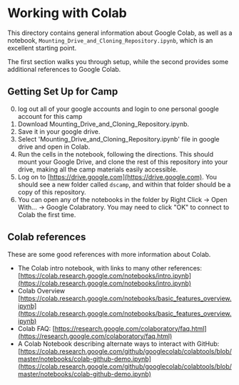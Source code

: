 # Working with Colab

This directory contains general information about Google Colab, as well as a notebook, `Mounting_Drive_and_Cloning_Repository.ipynb`, which is an excellent starting point.  

The first section walks you through setup, while the second provides some additional references to Google Colab.

## Getting Set Up for Camp

0. log out all of your google accounts and login to one personal google account for this camp
1. Download Mounting_Drive_and_Cloning_Repository.ipynb.
2. Save it in your google drive. 
3. Select 'Mounting_Drive_and_Cloning_Repository.ipynb' file in google drive and open in Colab.
4. Run the cells in the notebook, following the directions.  This should mount your Google Drive, and clone the rest of this repository into your drive, making all the camp materials easily accessible.
5. Log on to [https://drive.google.com](https://drive.google.com).  You should see a new folder called `dscamp`, and within that folder should be a copy of this repository.
6. You can open any of the notebooks in the folder by Right Click -> Open With... -> Google Colabratory.  You may need to click "OK" to connect to Colab the first time.

## Colab references

These are some good references with more information about Colab.

* The Colab intro notebook, with links to many other references: [https://colab.research.google.com/notebooks/intro.ipynb](https://colab.research.google.com/notebooks/intro.ipynb)
* Colab Overview [https://colab.research.google.com/notebooks/basic_features_overview.ipynb](https://colab.research.google.com/notebooks/basic_features_overview.ipynb)
* Colab FAQ: [https://research.google.com/colaboratory/faq.html](https://research.google.com/colaboratory/faq.html)
* A Colab Notebook describing alternate ways to interact with GitHub:
[https://colab.research.google.com/github/googlecolab/colabtools/blob/master/notebooks/colab-github-demo.ipynb](https://colab.research.google.com/github/googlecolab/colabtools/blob/master/notebooks/colab-github-demo.ipynb)

